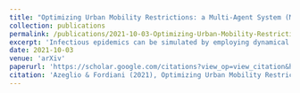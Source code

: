 ```yaml
---
title: "Optimizing Urban Mobility Restrictions: a Multi-Agent System (MAS) for SARS-CoV-2"
collection: publications
permalink: /publications/2021-10-03-Optimizing-Urban-Mobility-Restrictions:-a-Multi-Agent-System-(MAS)-for-SARS-CoV-2
excerpt: 'Infectious epidemics can be simulated by employing dynamical processes as interactions on network structures. Here, we introduce techniques from the Multi-Agent System (MAS) domain in order to account for individual level characterization of societal dynamics for the SARS-CoV-2 pandemic. We hypothesize that a MAS model which considers rich spatial demographics, hourly mobility data and daily contagion information from the metropolitan area of Toronto can explain significant emerging behavior. To investigate this hypothesis we designed, with our modeling framework of choice, GAMA, an accurate environment which can be tuned to reproduce mobility and healthcare data, in our case coming from TomTom's API and Toronto's Open Data. We observed that some interesting contagion phenomena are directly influenced by mobility restrictions and curfew policies. We conclude that while our model is able to reproduce non-trivial emerging properties, large-scale simulation are needed to further investigate the role of different parameters. Finally, providing such an end-to-end model can be critical for policy-makers to compare their outcomes with past strategies in order to devise better plans for future measures.'
date: 2021-10-03
venue: 'arXiv'
paperurl: 'https://scholar.google.com/citations?view_op=view_citation&hl=en&user=rTk6DZgAAAAJ&sortby=pubdate&citation_for_view=rTk6DZgAAAAJ:9yKSN-GCB0IC'
citation: 'Azeglio & Fordiani (2021), Optimizing Urban Mobility Restrictions: a Multi-Agent System (MAS) for SARS-CoV-2'
---
```

